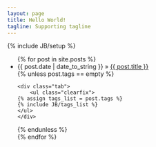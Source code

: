 ```yaml
---
layout: page
title: Hello World!
tagline: Supporting tagline
---
```

{% include JB/setup %}



<ul class="posts">
  {% for post in site.posts %}
    <li><span>{{ post.date | date_to_string }}</span> &raquo; <a href="{{ BASE_PATH }}{{ post.url }}">{{ post.title }}</a></li>
    {% unless post.tags == empty %}
    
    <div class="tab">
		<ul class="clearfix">
    {% assign tags_list = post.tags %}
    {% include JB/tags_list %}
    </ul>
	</div>
  {% endunless %}  
  {% endfor %}
</ul>



